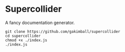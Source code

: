 # Supercollider

A fancy documentation generator.

```
git clone https://github.com/gakimball/supercollider
cd supercollider
chmod +x ./index.js
./index.js
```